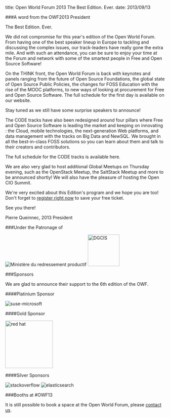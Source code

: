 title: Open World Forum 2013 The Best Edition. Ever.
date: 2013/09/13

###A word from the OWF2013 President

The Best Edition. Ever.
  
We did not compromise for this year's edition of the Open World Forum. From having one of the best speaker lineup in 
Europe to tackling and discussing the complex issues, our track-leaders have really gone the extra mile. And with such 
an attendance, you can be sure to enjoy your time at the Forum and network with some of the smartest people in Free and 
Open Source Software!
 
On the THINK front, the Open World Forum is back with keynotes and panels ranging from the future of Open Source 
Foundations, the global state of Open Source Public Policies, the changes for FOSS Education with the rise of the MOOC 
platforms, to new ways of looking at procurement for Free and Open Source Software. The full schedule for the first day 
is available on our website. 
 
Stay tuned as we still have some surprise speakers to announce!
 
The CODE tracks have also been redesigned around four pillars where Free and Open Source Software is leading the market 
and keeping on innovating : the Cloud, mobile technologies, the next-generation Web platforms, and data management with 
the tracks on Big Data and NewSQL. We brought in all the best-in-class FOSS solutions so you can learn about them and 
talk to their creators and contributors.
 
The full schedule for the CODE tracks is available here.
 
We are also very glad to host additional Global Meetups on Thursday evening, such as the OpenStack Meetup, the SaltStack 
Meetup and more to be announced shortly! We will also have the pleasure of hosting the Open CIO Summit.
 
We're very excited about this Edition's program and we hope you are too! Don't forget to [register right now](http://www.openworldforum.org/registration/)
to save your free ticket.

See you there!
 
Pierre Queinnec, 2013 President

###Under the Patronage of 

<img alt="Ministère du redressement productif" src="/static/pictures/ministèere du redressement.png">

<img alt="DGCIS" src="/static/pictures/dgcis.png" width="100px">

###Sponsors

We are glad to announce their support to the 6th edition of the OWF.

####Platinium Sponsor 

<img alt="suse-microsoft" src="/static/pictures/partners/MicroSuse.png">

####Gold Sponsor 

<img alt="red hat" src="/static/pictures/partners/redhat-logo - partners.jpg" width="150">

####Silver Sponsors 

<img alt="stackoverflow" src="/static/pictures/partners/stackoverflow careers20-logo.png">

<img alt="elasticsearch" src="/static/pictures/partners/elastic_logo_green.png">

###Booths at #OWF13

It is still possible to book a space at the Open World Forum, please [contact us](mailto:participation@openworldforum.org).
